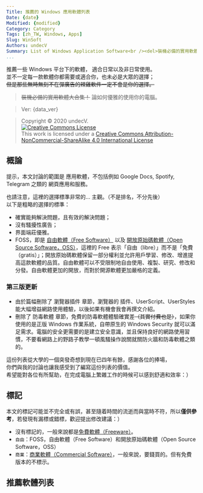 ```yaml
---
Title: 推薦的 Windows 應用軟體列表
Date: {date}
Modified: {modified}
Category: Category
Tags: [zh_TW, Windows, Apps]
Slug: WinSoft
Authors: undecV
Summary: List of Windows Application Software<br /><del>裝機必備的實用軟體大合集！</del>
...
```


推薦一些 Windows 平台下的軟體， 適合日常以及非日常使用。<br />
並不一定每一款軟體你都需要或適合你，也未必是大眾的選擇；<br />
<del>但是那些無時無刻不在彈廣告的辣雞軟件一定不會是你的選擇。</del>

<!-- # List of Windows Application Software -->

> <del>裝機必備的實用軟體大合集！</del>
> 論如何優雅的使用你的電腦。

> Ver: {data_ver}

> Copyright © 2020 undecV.<br />
> [![Creative Commons License](https://i.creativecommons.org/l/by-nc-sa/4.0/88x31.png)](http://creativecommons.org/licenses/by-nc-sa/4.0/)<br />
> This work is licensed under a [Creative Commons Attribution-NonCommercial-ShareAlike 4.0 International License](http://creativecommons.org/licenses/by-nc-sa/4.0/)

## 概論

提示，本文討論的範圍是 應用軟體，不包括例如 Google Docs, Spotify, Telegram 之類的 網頁應用和服務。

也請注意，這裡的選擇標準非常的... 主觀。（不是排名，不分先後）<br />
以下是粗略的選擇的標準：

- 確實能夠解決問題，且有效的解決問題；
- 沒有騷擾性廣告；
- 界面端莊優雅。
- FOSS，即是 [自由軟體（Free Software）][wikipeidia:zh:free-software] 以及 [開放原始碼軟體（Open Source Software，OSS）][wikipeidia:zh:OSS]，這裡的 Free 表示「自由（libre）」而不是「免費（gratis）」；開放原始碼軟體保留一部分權利並允許用戶學習、修改、增進提高這款軟體的品質。自由軟體可以不受限制地自由使用、複製、研究、修改和分發。自由軟體更加的開放，而對於開源軟體更加嚴格的定義。

[wikipeidia:zh:OSS]: https://zh.wikipedia.org/wiki/开源软件
[wikipeidia:zh:free-software]: https://zh.wikipedia.org/wiki/自由软件

### 第三版更新

- 由於篇幅刪除了 瀏覽器插件 章節，瀏覽器的 插件、UserScript、UserStyles 能大幅增益網路使用體驗，以後如果有機會我會再撰文介紹。
- 刪除了 防毒軟體 章節，免費的防毒軟體體驗確實差<del>（其實付費也是）</del>，如果你使用的是正版 Windows 作業系統，自帶原生的 Windows Security 就可以滿足需求。電腦的安全更需要的是建立安全意識，並且保持良好的網路使用習慣，不要看網路上的野路子教學一頓風騷操作說關就關防火牆和防毒軟體之類的。

這份列表從大學的一個突發奇想到現在已四年有餘，感謝各位的捧場，<br />
你們與我的討論也讓我感受到了編寫這份列表的價值。<br />
希望能對各位有所幫助，在完成電腦上繁雜工作的時候可以感到舒適和效率：）

## 標記

本文的標記可能並不完全或有誤，甚至隨着時間的流逝而與當時不符，所以**僅供參考**，若發現有漏標或錯標，歡迎提出修改建議：）

- 沒有標記的，一般來說都是[免費軟體（Freeware）][wikipeidia:zh:freeware]。
- `自由`：FOSS，自由軟體（Free Software）和開放原始碼軟體（Open Source Software，OSS）
- `商業`：[商業軟體（Commercial Software）][wikipeidia:zh:commercial-software]，一般來說，要錢買的。但有免費版本的不標示。

[wikipeidia:zh:freeware]: https://zh.wikipedia.org/wiki/免費軟體
[wikipeidia:zh:commercial-software]: https://zh.wikipedia.org/wiki/商业软件

## 推薦軟體列表
